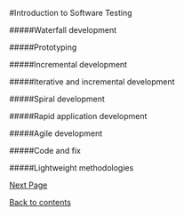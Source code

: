 #Introduction to Software Testing

#####Waterfall development

#####Prototyping

#####Incremental development

#####Iterative and incremental development

#####Spiral development

#####Rapid application development

#####Agile development

#####Code and fix

#####Lightweight methodologies

[Next Page](https://github.com/Krithika-Balan2290/Rational-Unified-Process/blob/master/docs/unified.md)

[Back to contents](https://github.com/Krithika-Balan2290/Rational-Unified-Process/blob/master/Index.md)
